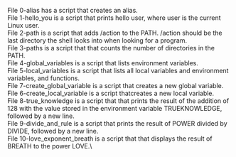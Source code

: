 File 0-alias has a script that creates an alias.\
File 1-hello_you is a script that prints hello user, where user is the current Linux user.\
File 2-path is a script that adds /action to the PATH. /action should be the last directory the shell looks into when looking for a program.\
File 3-paths is a script that that counts the number of directories in the PATH.\
File 4-global_variables is a script that lists environment variables.\
File 5-local_variables is a script that lists all local variables and environment variables, and functions.\
File 7-create_global_variable is a script that creates a new global variable.\
File 6-create_local_variable is a script thatcreates a new local variable.\
File 8-true_knowledge is a script that that prints the result of the addition of 128 with the value stored in the environment variable TRUEKNOWLEDGE, followed by a new line.\
File 9-divide_and_rule is a script that prints the result of POWER divided by DIVIDE, followed by a new line.\
File 10-love_exponent_breath is a script that that displays the result of BREATH to the power LOVE.\
